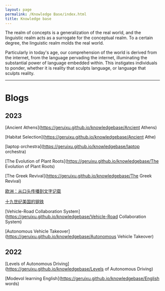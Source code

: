 ```yaml
---
layout: page
permalink: /Knowledge Base/index.html
title: Knowledge base
---
```


  The realm of concepts is a generalization of the real world, and the linguistic realm acts as a surrogate for the conceptual realm. To a certain degree, the linguistic realm molds the real world. 

Particularly in today's age, our comprehension of the world is derived from the internet, from the language pervading the internet, illuminating the substantial power of language embedded within. This instigates individuals to ponder, whether it is reality that sculpts language, or language that sculpts reality.

------

# Blogs

## 2023

[Ancient Athens](https://geruixu.github.io/knowledgebase/Ancient Athens)<br>

[Habitat Selection](https://geruixu.github.io/knowledgebase/Ancient Athe)<br>

[laptop orchestra](https://geruixu.github.io/knowledgebase/laptop orchestra)<br>

[The Evolution of Plant Roots](https://geruixu.github.io/knowledgebase/The Evolution of Plant Roots)<br>

[The Greek Revival](https://geruixu.github.io/knowledgebase/The Greek Revival)<br>

[欧洲：从口头传播到文字记载](https://geruixu.github.io/knowledgebase/欧洲：从口头传播到文字记载)<br>

[十九世纪美国的钢铁](https://geruixu.github.io/knowledgebase/十九世纪美国的钢铁)<br>

[Vehicle-Road Collaboration System](https://geruixu.github.io/knowledgebase/Vehicle-Road Collaboration System)<br>

[Autonomous Vehicle Takeover](https://geruixu.github.io/knowledgebase/Autonomous Vehicle Takeover)<br>

## 2022

[Levels of Autonomous Driving](https://geruixu.github.io/knowledgebase/Levels of Autonomous Driving)<br>

[Modevol learning English](https://geruixu.github.io/knowledgebase/English words)<br>

